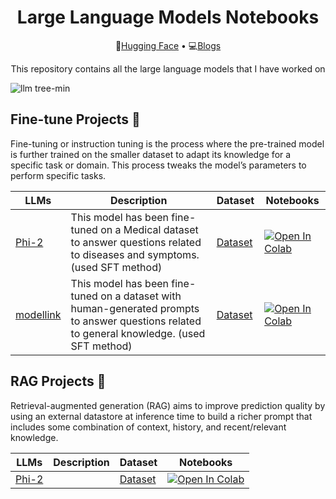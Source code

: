 <h1 align="center"> Large Language Models Notebooks</h1>
<p align="center">
  🤗<a href="https://huggingface.co/prsdm">Hugging Face</a> • 💻<a href="https://medium.com/@prasadmahamulkar">Blogs</a>
</p>
<p align="center"> This repository contains all the large language models that I have worked on </p>

 ![llm tree-min](https://github.com/prasadmahamulkar/Large-Language-Models-llm-/assets/93597510/9da2115a-3eed-4f5f-ac72-125800a0eb6e)
 

<h2>Fine-tune Projects 📝</h2>
<p> Fine-tuning or instruction tuning is the process where the pre-trained model is further trained on the smaller dataset to adapt its knowledge for a specific task or domain. This process tweaks the model’s parameters to perform specific tasks.</p>


  | LLMs                      |Description| Dataset | Notebooks | 
|----------------------------|------------------------|-----------------------|-----------------------|
|  [Phi-2](https://huggingface.co/prsdm/phi-2-medquad)  |    This model has been fine-tuned on a Medical dataset to answer questions related to diseases and symptoms. (used SFT method)             | [Dataset](https://huggingface.co/datasets/prsdm/MedQuad-phi2-1k)                 | [![Open In Colab](https://colab.research.google.com/assets/colab-badge.svg)](https://colab.research.google.com/drive/1zki5smRQDDIYGZ9LuTzVLV_qcq4dH8Aj)               |       
|  [modellink](https://huggingface.co/prsdm/phi-2-medquad)  |    This model has been fine-tuned on a dataset with human-generated prompts to answer questions related to general knowledge.  (used SFT method)    | [Dataset](https://huggingface.co/datasets/prsdm/MedQuad-phi2-1k)                 | [![Open In Colab](https://colab.research.google.com/assets/colab-badge.svg)](https://colab.research.google.com/drive/1zki5smRQDDIYGZ9LuTzVLV_qcq4dH8Aj)               |   
<h2>RAG Projects 📝</h2>
<p> Retrieval-augmented generation (RAG) aims to improve prediction quality by using an external datastore at inference time to build a richer prompt that includes some combination of context, history, and recent/relevant knowledge. </p>


  | LLMs                      |Description| Dataset | Notebooks | 
|----------------------------|------------------------|-----------------------|-----------------------|
|  [Phi-2](https://huggingface.co/prsdm/phi-2-medquad)  |                    | [Dataset](https://huggingface.co/datasets/prsdm/MedQuad-phi2-1k)                 | [![Open In Colab](https://colab.research.google.com/assets/colab-badge.svg)](https://colab.research.google.com/drive/1zki5smRQDDIYGZ9LuTzVLV_qcq4dH8Aj)               |    
